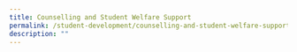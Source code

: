 ```yaml
---
title: Counselling and Student Welfare Support
permalink: /student-development/counselling-and-student-welfare-support
description: ""
---
```

